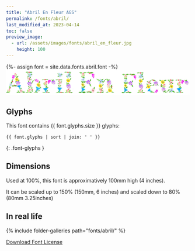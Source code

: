 ```yaml
---
title: "Abril En Fleur AGS"
permalink: /fonts/abril/
last_modified_at: 2023-04-14
toc: false
preview_image:
  - url: /assets/images/fonts/abril_en_fleur.jpg
    height: 100
---
```

{%- assign font = site.data.fonts.abril.font -%}
![April En Fleur AGS](/assets/images/fonts/abril_en_fleur.jpg)

## Glyphs

This font contains {{ font.glyphs.size }} glyphs:

```
{{ font.glyphs | sort | join: ' ' }}
```
{: .font-glyphs }

## Dimensions

Used at 100%, this font is approximatively 100mm high (4 inches). 

It can be scaled up to 150%  (150mm, 6 inches) and scaled down to 80% (80mm  3.25inches)


## In real life

{% include folder-galleries path="fonts/abril/" %}



[Download Font License](https://github.com/inkstitch/inkstitch/tree/main/fonts/abril/LICENSE)
